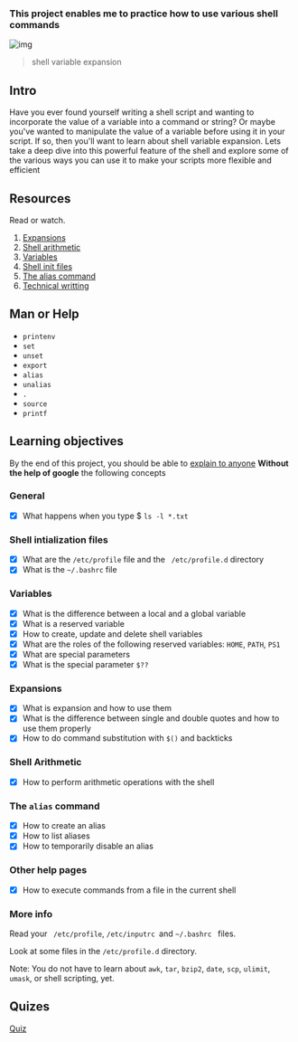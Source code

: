 
### This project enables me to practice how to use various shell commands


![img](https://assets.imaginablefutures.com/media/images/ALX_Logo.max-200x150.png)
  > shell variable expansion

## Intro
Have you ever found yourself writing a shell script and wanting to incorporate the value of a variable into a command or string? Or maybe you've wanted to manipulate the value of a variable before using it in your script. If so, then you'll want to learn about shell variable expansion. Lets take a deep dive into this powerful feature of the shell and explore some of the various ways you can use it to make your scripts more flexible and efficient

## Resources
Read or watch. 
1. [Expansions](http://linuxcommand.org/lc3_lts0080.php)
2. [Shell arithmetic](https://www.gnu.org/software/bash/manual/html_node/Shell-Arithmetic.html)
3. [Variables](https://tldp.org/LDP/Bash-Beginners-Guide/html/sect_03_02.html)
4. [Shell init files](https://tldp.org/LDP/Bash-Beginners-Guide/html/sect_03_01.html)
5. [The alias command](https://tldp.org/LDP/Bash-Beginners-Guide/html/sect_03_01.html)
6. [Technical writting](https://s3.amazonaws.com/alx-intranet.hbtn.io/uploads/misc/2021/6/9112669886fd446a2aa3113c31319d1f468dc160.pdf?X-Amz-Algorithm=AWS4-HMAC-SHA256&X-Amz-Credential=AKIARDDGGGOUSBVO6H7D%2F20230107%2Fus-east-1%2Fs3%2Faws4_request&X-Amz-Date=20230107T205221Z&X-Amz-Expires=86400&X-Amz-SignedHeaders=host&X-Amz-Signature=c01637fc9adee4b178a6e71b5628c99b434f6f79f3aca4137a3331f94b85dccc)

## Man or Help
* ```printenv```
* ```set```
* ```unset```
* ```export```
* ```alias```
* ```unalias```
* ```.```
* ```source```
* ```printf```


## Learning objectives
By the end of this project, you should be able to [explain to anyone](https://fs.blog/feynman-learning-technique/?fbclid=IwAR2K5_BGPVo0QjJXkOIIqNsqcXK4lTskPWJvA0asKQIGtCPWaQBdKmj1Ztg) __Without the help of google__ the following concepts

### General
* [X] What happens when you type $ ```ls -l *.txt```

### Shell intialization files
* [X] What are the ```/etc/profile``` file and the ``` /etc/profile.d``` directory
* [X] What is the ```~/.bashrc``` file

### Variables
* [X] What is the difference between a local and a global variable
* [X] What is a reserved variable
* [X] How to create, update and delete shell variables
* [X] What are the roles of the following reserved variables: ```HOME```, ```PATH```, ```PS1```
* [X] What are special parameters
* [X] What is the special parameter ```$??```

### Expansions
* [X] What is expansion and how to use them
* [X] What is the difference between single and double quotes and how to use them properly
* [X] How to do command substitution with ```$()``` and backticks

### Shell Arithmetic
* [X] How to perform arithmetic operations with the shell

### The ```alias``` command

* [X] How to create an alias
* [X] How to list aliases
* [X] How to temporarily disable an alias

### Other help pages
* [X] How to execute commands from a file in the current shell

### More info
Read your ``` /etc/profile```, ```/etc/inputrc ```and ```~/.bashrc ``` files.

Look at some files in the ```/etc/profile.d``` directory.

Note: You do not have to learn about ```awk```, ```tar```, ```bzip2```, ```date```, ```scp```, ```ulimit```, ```umask```, or shell scripting, yet.

## Quizes
[Quiz](./quiz.md)
